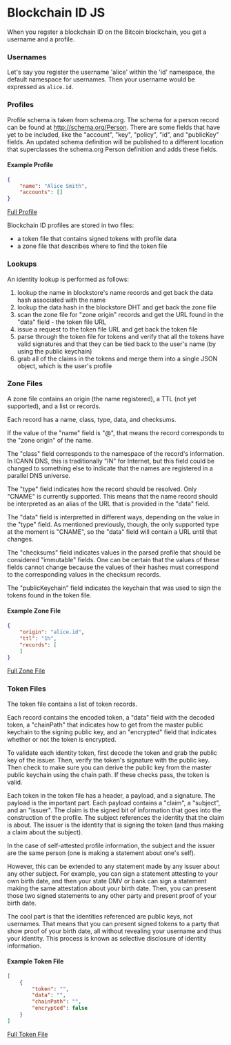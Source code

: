 # Blockchain ID JS

When you regster a blockchain ID on the Bitcoin blockchain, you get a username and a profile.

### Usernames

Let's say you register the username 'alice' within the 'id' namespace, the default namespace for usernames. Then your username would be expressed as `alice.id`.

### Profiles

Profile schema is taken from schema.org. The schema for a person record can be found at http://schema.org/Person. There are some fields that have yet to be included, like the "account", "key", "policy", "id", and "publicKey" fields. An updated schema definition will be published to a different location that superclasses the schema.org Person definition and adds these fields.

#### Example Profile

```json
{
    "name": "Alice Smith",
    "accounts": []
}
```

[Full Profile](/docs/profile.md)

Blockchain ID profiles are stored in two files:

+ a token file that contains signed tokens with profile data
+ a zone file that describes where to find the token file

### Lookups

An identity lookup is performed as follows:

1. lookup the name in blockstore's name records and get back the data hash associated with the name
2. lookup the data hash in the blockstore DHT and get back the zone file
3. scan the zone file for "zone origin" records and get the URL found in the "data" field - the token file URL
4. issue a request to the token file URL and get back the token file
5. parse through the token file for tokens and verify that all the tokens have valid signatures and that they can be tied back to the user's name (by using the public keychain)
6. grab all of the claims in the tokens and merge them into a single JSON object, which is the user's profile

### Zone Files

A zone file contains an origin (the name registered), a TTL (not yet supported), and a list or records.

Each record has a name, class, type, data, and checksums.

If the value of the "name" field is "@", that means the record corresponds to the "zone origin" of the name.

The "class" field corresponds to the namespace of the record's information. In ICANN DNS, this is traditionally "IN" for Internet, but this field could be changed to something else to indicate that the names are registered in a parallel DNS universe.

The "type" field indicates how the record should be resolved. Only "CNAME" is currently supported. This means that the name record should be interpreted as an alias of the URL that is provided in the "data" field.

The "data" field is interpretted in different ways, depending on the value in the "type" field. As mentioned previously, though, the only supported type at the moment is "CNAME", so the "data" field will contain a URL until that changes.

The "checksums" field indicates values in the parsed profile that should be considered "immutable" fields. One can be certain that the values of these fields cannot change because the values of their hashes must correspond to the corresponding values in the checksum records.

The "publicKeychain" field indicates the keychain that was used to sign the tokens found in the token file.

#### Example Zone File

```json
{
    "origin": "alice.id",
    "ttl": "1h",
    "records": [
    ]
}
```

[Full Zone File](/docs/zoneFile.md)

### Token Files

The token file contains a list of token records.

Each record contains the encoded token, a "data" field with the decoded token, a "chainPath" that indicates how to get from the master public keychain to the signing public key, and an "encrypted" field that indicates whether or not the token is encrypted.

To validate each identity token, first decode the token and grab the public key of the issuer. Then, verify the token's signature with the public key. Then check to make sure you can derive the public key from the master public keychain using the chain path. If these checks pass, the token is valid.

Each token in the token file has a header, a payload, and a signature. The payload is the important part. Each payload contains a "claim", a "subject", and an "issuer". The claim is the signed bit of information that goes into the construction of the profile. The subject references the identity that the claim is about. The issuer is the identity that is signing the token (and thus making a claim about the subject).

In the case of self-attested profile information, the subject and the issuer are the same person (one is making a statement about one's self).

However, this can be extended to any statement made by any issuer about any other subject. For example, you can sign a statement attesting to your own birth date, and then your state DMV or bank can sign a statement making the same attestation about your birth date. Then, you can present those two signed statements to any other party and present proof of your birth date.

The cool part is that the identities referenced are public keys, not usernames. That means that you can present signed tokens to a party that show proof of your birth date, all without revealing your username and thus your identity. This process is known as selective disclosure of identity information.

#### Example Token File

```json
[
    {
        "token": "",
        "data": "",
        "chainPath": "",
        "encrypted": false
    }
]
```

[Full Token File](/docs/tokenFile.md)
